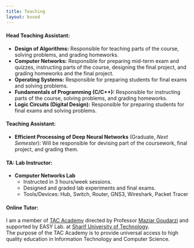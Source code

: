 ```yaml
---
title: Teaching
layout: boxed
---
```


#### Head Teaching Assistant:
- **Design of Algorithms:** Responsible for teaching parts of the course, solving problems, and grading homeworks.
- **Computer Networks:** Responsible for preparing mid-term exam and quizzes, instructing parts of the course, designing the final project, and grading homeworks and the final project.
- **Operating Systems:** Responsible for preparing students for final exams and solving problems.
- **Fundamentals of Programming (C/C++):** Responsible for instructing parts of the course, solving problems, and grading homeworks.
- **Logic Circuits (Digital Design):** Responsible for preparing students for final exams and solving problems.

#### Teaching Assistant:
- **Efficient Processing of Deep Neural Networks** (Graduate, *Next Semester*): Will be responsible for devising part of the coursework, final project, and grading them.

#### TA: Lab Instructor:
- **Computer Networks Lab**
   - Instructed in 3 hours/week sessions.
   - Designed and graded lab experiments and final exams.
   - Tools/Devices: Hub, Switch, Router, GNS3, Wireshark, Packet Tracer


#### Online Tutor:
I am a member of [TAC Academy](https://tacacademy.github.io) directed by Professor [Maziar Goudarzi](http://sharif.edu/~goudarzi) and supported by EASY Lab. at [Sharif University of Technology](http://ce.sharif.edu).   
The purpose of the TAC Academy is to provide universal access to high quality education in Information Technology and Computer Science.

